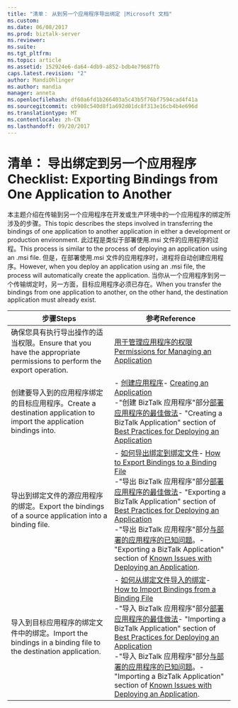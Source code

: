 ```yaml
---
title: "清单： 从到另一个应用程序导出绑定 |Microsoft 文档"
ms.custom: 
ms.date: 06/08/2017
ms.prod: biztalk-server
ms.reviewer: 
ms.suite: 
ms.tgt_pltfrm: 
ms.topic: article
ms.assetid: 152924e6-da64-4db9-a852-bdb4e79687fb
caps.latest.revision: "2"
author: MandiOhlinger
ms.author: mandia
manager: anneta
ms.openlocfilehash: df60a6fd1b266403a5c43b5f76bf7594cad4f41a
ms.sourcegitcommit: cb908c540d8f1a692d01dc8f313e16cb4b4e696d
ms.translationtype: MT
ms.contentlocale: zh-CN
ms.lasthandoff: 09/20/2017
---
```

# <a name="checklist-exporting-bindings-from-one-application-to-another"></a><span data-ttu-id="ac6b2-102">清单： 导出绑定到另一个应用程序</span><span class="sxs-lookup"><span data-stu-id="ac6b2-102">Checklist: Exporting Bindings from One Application to Another</span></span>
<span data-ttu-id="ac6b2-103">本主题介绍在传输到另一个应用程序在开发或生产环境中的一个应用程序的绑定所涉及的步骤。</span><span class="sxs-lookup"><span data-stu-id="ac6b2-103">This topic describes the steps involved in transferring the bindings of one application to another application in either a development or production environment.</span></span> <span data-ttu-id="ac6b2-104">此过程是类似于部署使用.msi 文件的应用程序的过程。</span><span class="sxs-lookup"><span data-stu-id="ac6b2-104">This process is similar to the process of deploying an application using an .msi file.</span></span> <span data-ttu-id="ac6b2-105">但是，在部署使用.msi 文件的应用程序时，进程将自动创建应用程序。</span><span class="sxs-lookup"><span data-stu-id="ac6b2-105">However, when you deploy an application using an .msi file, the process will automatically create the application.</span></span> <span data-ttu-id="ac6b2-106">当你从一个应用程序到另一个传输绑定时，另一方面，目标应用程序必须已存在。</span><span class="sxs-lookup"><span data-stu-id="ac6b2-106">When you transfer the bindings from one application to another, on the other hand, the destination application must already exist.</span></span>  
  
|<span data-ttu-id="ac6b2-107">步骤</span><span class="sxs-lookup"><span data-stu-id="ac6b2-107">Steps</span></span>|<span data-ttu-id="ac6b2-108">参考</span><span class="sxs-lookup"><span data-stu-id="ac6b2-108">Reference</span></span>|  
|-----------|---------------|  
|<span data-ttu-id="ac6b2-109">确保您具有执行导出操作的适当权限。</span><span class="sxs-lookup"><span data-stu-id="ac6b2-109">Ensure that you have the appropriate permissions to perform the export operation.</span></span>|[<span data-ttu-id="ac6b2-110">用于管理应用程序的权限</span><span class="sxs-lookup"><span data-stu-id="ac6b2-110">Permissions for Managing an Application</span></span>](../technical-guides/permissions-for-managing-an-application.md)|  
|<span data-ttu-id="ac6b2-111">创建要导入到的应用程序绑定的目标应用程序。</span><span class="sxs-lookup"><span data-stu-id="ac6b2-111">Create a destination application to import the application bindings into.</span></span>|<span data-ttu-id="ac6b2-112">-   [创建应用程序](../technical-guides/creating-an-application.md)</span><span class="sxs-lookup"><span data-stu-id="ac6b2-112">-   [Creating an Application](../technical-guides/creating-an-application.md)</span></span><br /><span data-ttu-id="ac6b2-113">-"创建 BizTalk 应用程序"部分[部署应用程序的最佳做法](../technical-guides/best-practices-for-deploying-an-application.md)</span><span class="sxs-lookup"><span data-stu-id="ac6b2-113">-   "Creating a BizTalk Application" section of [Best Practices for Deploying an Application](../technical-guides/best-practices-for-deploying-an-application.md)</span></span>|  
|<span data-ttu-id="ac6b2-114">导出到绑定文件的源应用程序的绑定。</span><span class="sxs-lookup"><span data-stu-id="ac6b2-114">Export the bindings of a source application into a binding file.</span></span>|<span data-ttu-id="ac6b2-115">-   [如何导出绑定到绑定文件](../technical-guides/how-to-export-bindings-to-a-binding-file.md)</span><span class="sxs-lookup"><span data-stu-id="ac6b2-115">-   [How to Export Bindings to a Binding File](../technical-guides/how-to-export-bindings-to-a-binding-file.md)</span></span><br /><span data-ttu-id="ac6b2-116">-"导出 BizTalk 应用程序"部分[部署应用程序的最佳做法](../technical-guides/best-practices-for-deploying-an-application.md)</span><span class="sxs-lookup"><span data-stu-id="ac6b2-116">-   "Exporting a BizTalk Application" section of [Best Practices for Deploying an Application](../technical-guides/best-practices-for-deploying-an-application.md)</span></span><br /><span data-ttu-id="ac6b2-117">-"导出 BizTalk 应用程序"部分[与部署的应用程序的已知问题](../technical-guides/known-issues-with-deploying-an-application.md)。</span><span class="sxs-lookup"><span data-stu-id="ac6b2-117">-   "Exporting a BizTalk Application" section of [Known Issues with Deploying an Application](../technical-guides/known-issues-with-deploying-an-application.md).</span></span>|  
|<span data-ttu-id="ac6b2-118">导入到目标应用程序的绑定文件中的绑定。</span><span class="sxs-lookup"><span data-stu-id="ac6b2-118">Import the bindings in a binding file to the destination application.</span></span>|<span data-ttu-id="ac6b2-119">-   [如何从绑定文件导入的绑定](../technical-guides/how-to-import-bindings-from-a-binding-file.md)</span><span class="sxs-lookup"><span data-stu-id="ac6b2-119">-   [How to Import Bindings from a Binding File](../technical-guides/how-to-import-bindings-from-a-binding-file.md)</span></span><br /><span data-ttu-id="ac6b2-120">-"导入 BizTalk 应用程序"部分[部署应用程序的最佳做法](../technical-guides/best-practices-for-deploying-an-application.md)</span><span class="sxs-lookup"><span data-stu-id="ac6b2-120">-   "Importing a BizTalk Application" section of [Best Practices for Deploying an Application](../technical-guides/best-practices-for-deploying-an-application.md)</span></span><br /><span data-ttu-id="ac6b2-121">-"导入 BizTalk 应用程序"部分[与部署的应用程序的已知问题](../technical-guides/known-issues-with-deploying-an-application.md)。</span><span class="sxs-lookup"><span data-stu-id="ac6b2-121">-   "Importing a BizTalk Application" section of [Known Issues with Deploying an Application](../technical-guides/known-issues-with-deploying-an-application.md).</span></span>|